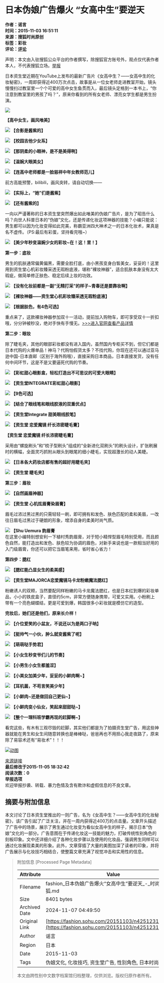 # 日本伪娘广告爆火 “女高中生”要逆天

**作者：谣言**  
**时间：2015-11-03 16:51:11**  
**来源：搜狐时尚原创**  
**标签：彩妆**  
**评论：[评论](https://pinglun.sohu.com/s425123178.html)**

声明：本文由入驻搜狐公众平台的作者撰写，除搜狐官方账号外，观点仅代表作者本人，不代表搜狐立场。[举报](https://quan.sohu.com/q/545c9b6bf6c43b5569fe64a2)

日本资生堂近期在YouTube上发布的最新广告片《女高中生？——女高中生的化妆秘密》，一周即获得近400万次点击，故事是从一位女老师走进教室开始，镜头慢慢扫过教室里一个个可爱的高中女生鱼贯而入，最后镜头定格到一本书上，“你注意到教室里的男孩了吗？”，原来你看到的所有女老师、漂亮女学生都是男生扮演。

![](https://photocdn.sohu.com/20151103/mp39428981_1446540671306_2.jpeg)

**【高中女生，画风唯美】**

![](https://photocdn.sohu.com/20151103/mp39428981_1446540671306_3.jpeg)
**【合影是酱紫的】**

![](https://photocdn.sohu.com/20151103/mp39428981_1446540671306_4.jpeg)
**【校园吉他少女系】**

![](https://photocdn.sohu.com/20151103/mp39428981_1446540671306_7.jpeg)
**【那阴柔的小眼神，是不是美得咧】**

![](https://photocdn.sohu.com/20151103/mp39428981_1446540671306_8.jpeg)
**【温婉大眼美女】**

![](https://photocdn.sohu.com/20151103/mp39428981_1446540671306_9.jpeg)
**【连高中老师都是一脸慈祥中年女教师范儿】**

前方高能预警，bilibili，画风突转，请自动切换——

![](https://photocdn.sohu.com/20151103/mp39428981_1446540671306_5.jpeg)
**【实际上，“她”们是酱紫】**

![](https://photocdn.sohu.com/20151103/mp39428981_1446540671306_6.jpeg)
**【还有酱紫的】**

一向以严谨著称的日本资生堂突然爆出如此唯美的伪娘广告片，是为了昭告什么吗？向世人科普日本的“伪娘”文化，还是传递化妆这项神器的技能？小编只能说：男生都可以因为化妆变得如此完美，称霸亚洲四大神术之一的日本化妆术，果真是名不虚传。（PS:最后有彩蛋，坚持看完哦~）

![](https://photocdn.sohu.com/20151103/mp39428981_1446540961440_11.jpeg)
**【美少年秒变温婉少女的彩妆~在！这！里！】**

**第一步：底妆**

男生的肌肤通常偏黄偏黑，需要全脸打底，由小黑孩变身白皙美女，妥妥的！这里用到资生堂心机彩妆臻采透无瑕粉底液，堪称“裸妆神器”，适合肌肤本身没有太大瑕疵，做简单修正肤色、稳定后续上妆的功效。

![](https://photocdn.sohu.com/20151103/mp39428981_1446540671306_12.jpeg)
**【没有化妆前都是一副“无精打采”的样子~青春还是要靠妆啊】**

![](https://photocdn.sohu.com/20151103/mp39428981_1446540671306_13.jpeg)
**【裸妆神器——资生堂心机彩妆臻采透无瑕粉底液】**

![](https://photocdn.sohu.com/20151103/mp39428981_1446540671306_14.jpeg)
**【根据肤色，有4色可选】**

重点来了，这款裸妆神器参加双十一活动，提前加入购物车，即可享受双十一折扣哦，分分钟被秒没，绝对手快有手慢无。[>>>进入官网查看产品详情](https://www.shiseido.com.cn/index.php/product-718.html#recomment)

**第二步：眼妆**

除了睫毛夹，其他的眼部彩妆都没有进入国内，虽然国内专柜买不到，但它们都是日本代购的火爆单品！神马？代购怕假货太多？不找代购，你现在还可以通过亚马逊中国-日本直邮（区别于海外购哦），直接采购日本商品，日本直接发货，没有任何中间环节，这是不是又要逼死代购的节奏。

![](https://photocdn.sohu.com/20151103/mp39428981_1446540671306_15.jpeg)
**【彩虹甜心眼影盒，轻松打造出不可思议的可爱大眼睛】**

![](https://photocdn.sohu.com/20151103/mp39428981_1446540671306_16.jpeg)
**【资生堂INTEGRATE彩虹甜心眼影】**

![](https://photocdn.sohu.com/20151103/mp39428981_1446540671306_17.jpeg)
**【9色可选】**

![](https://photocdn.sohu.com/20151103/mp39428981_1446540671306_18.jpeg)
**【结合了眼线笔和眼线胶液的双重优点】**

![](https://photocdn.sohu.com/20151103/mp39428981_1446540671306_19.jpeg)
**【资生堂Integrate 甜美眼线胶笔】**

![](https://photocdn.sohu.com/20151103/mp39428981_1446540671306_20.jpeg)
**【资生堂 恋爱魔镜 纤长浓密睫毛膏】**

**【资生堂 恋爱魔镜 纤长浓密睫毛膏】**

采用由“螺旋刷头”和“梳子型刷头”组成的“全新进化双刷头”的刷头设计，扩张刷展时的横幅，全面灵巧抓附从眼头到眼尾的细小睫毛，实现超激长的动人美睫。

![](https://photocdn.sohu.com/20151103/mp39428981_1446540671306_22.jpeg)
**【日本各大药妆店都有售的超好用睫毛夹】**

![](https://photocdn.sohu.com/20151103/mp39428981_1446540671306_23.jpeg)
**【资生堂 睫毛夹】**

**第三步：眉妆**

![](https://photocdn.sohu.com/20151103/mp39428981_1446540671306_24.jpeg)
**【自然画眉神器】**

![](https://photocdn.sohu.com/20151103/mp39428981_1446540671306_25.jpeg)
**【资生堂 心机炫眉膏染眉膏】**

眉毛过浓过黑过黑的只需轻轻一刷，即可拥有和发色、肤色匹配的柔和美眉，一改往日眉毛过黑过于硬朗的形象，增添自身的柔美时尚气质。

![](https://photocdn.sohu.com/20151103/mp39428981_1446540671306_26.jpeg)
**【Shu Uemura 韵眉膏**  
在这里小编特别想安利一下植村秀韵眉膏，对于短小精悍型眉毛特别受用，而且颜色自然，能打造出和发色、肤色较为协调的眉色，对新手来说也是一款相当好用的入门级眉膏，你还可以把它当眉笔来用，省时省心省力！

**第四步：腮红**

![](https://photocdn.sohu.com/20151103/mp39428981_1446540671306_27.jpeg)
**【腮红能凸显女生的柔美感】**

![](https://photocdn.sohu.com/20151103/mp39428981_1446540671306_28.jpeg)
**【资生堂MAJORCA恋爱魔镜马卡龙粉嫩魔法腮红】**

粉嫩诱人的双颊，当然要配同样粉嫩的马卡龙魔法腮红，也是日本红到爆的彩妆单品，小小的铁皮盒子，直径约5cm，非常方便随身携带，可爱又实用。小粉刷上带有一个亮色蝴蝶结，更是可爱到爆，韩国很多小彩妆就是模仿它的造型。

**完妆后，她们还是他们，原来长介样！**

![](https://photocdn.sohu.com/20151103/mp39428981_1446540671306_29.jpeg)
**【介位爱笑的小盆友，不说还以为是两口子呐】**

![](https://photocdn.sohu.com/20151103/mp39428981_1446540671306_30.jpeg)
**【挺帅气一小伙，肿么就变酱紫了呢】**

![](https://photocdn.sohu.com/20151103/mp39428981_1446540671306_31.jpeg)
**【萌萌哒手势君】**

![](https://photocdn.sohu.com/20151103/mp39428981_1446540671306_32.jpeg)
**【小女生秒变爷们儿的节奏】**

![](https://photocdn.sohu.com/20151103/mp39428981_1446540671306_33.jpeg)
**【小男生小女生都羞涩】**

![](https://photocdn.sohu.com/20151103/mp39428981_1446540671306_34.jpeg)
**【小美女加美少年，妥妥的小鲜肉啊~】**

![](https://photocdn.sohu.com/20151103/mp39428981_1446540671306_35.jpeg)
**【耳机菌，不苟言笑美少年】**

![](https://photocdn.sohu.com/20151103/mp39428981_1446540671306_36.jpeg)
**【小鲜肉~还是做回自己更仙~】**

![](https://photocdn.sohu.com/20151103/mp39428981_1446540671306_37.jpeg)
**【小鲜肉变小仙女，笑起来甜甜哒~】**

![](https://photocdn.sohu.com/20151103/mp39428981_1446540671306_38.jpeg)
**【整个一理科班学霸再现的赶脚啊~】**

看完这些，有木有三观尽毁的赶脚，其实他们都是为了拍摄资生堂广告，用这些神器就能在男生和女生间随意转换也是棒棒哒，爸爸再也不用担心我走夜路了，原来除了易容术还有“易妆术”！！！

[![动图](https://fashion.sohu.com/20151105/mp39428981_1446719562087_38.gif)](https://fashion.sohu.com/20151105/mp39428981_1446719562087_38.gif)

[来源链接](https://fashion.sohu.com/20151103/n425123178.shtml)  
**最后修改于2015-11-05 18:32:42**  
**阅读次数：0**  
**举报选项**  
欢迎举报抄袭、转载、暴力色情及含有欺诈和虚假信息的不良文章。

## 摘要与附加信息

<!-- tcd_abstract -->
本文讨论了日本资生堂推出的一则广告，名为《女高中生？——女高中生的化妆秘密》，该广告引起了广泛关注，并在一周内获得近400万的点击量。文章开头描述了广告中的场景，展示了男生通过化妆变为看似女高中生的样子，揭示日本“伪娘”文化的一部分。广告意图在于传递化妆这一技能的魅力，打破传统性别角色的刻板印象。文中还详细介绍了各种化妆步骤以及使用的化妆品，强调男生同样可以通过化妆展现柔美的形象。此外，文章穿插了大量的美图加深了读者的印象，并将广告展示与化妆技巧相结合，使整篇文章充满了视觉冲击和实用性的信息。
<!-- tcd_abstract_end -->

> 附加信息 [Processed Page Metadata]
>
> | Attribute       | Value                                  |
> |-----------------|----------------------------------------|
> | Filename        | fashion_日本伪娘广告爆火“女高中生”要逆天_-_时尚-_搜狐.md                             |
> | Size            | 8401 bytes                           |
> | Archived Date   | 2024-11-07 04:49:50                             |
> | Original Link   | [https://fashion.sohu.com/20151103/n425123178.shtml](https://fashion.sohu.com/20151103/n425123178.shtml)                       |
> | Author          | 谣言                               |
> | Region          | 日本                               |
> | Date            | 2015-11-03                                 |
> | Tags            | 伪娘文化, 化妆技巧, 资生堂广告, 性别角色, 日本时尚, 青春                                 |
>
> 本文由跨性别中文数字档案馆归档整理，仅供浏览。版权归原作者所有。
>